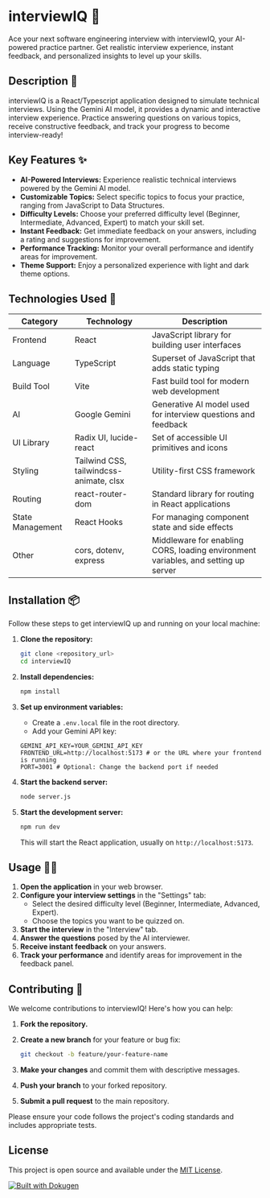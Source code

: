 # interviewIQ 🚀

Ace your next software engineering interview with interviewIQ, your AI-powered practice partner. Get realistic interview experience, instant feedback, and personalized insights to level up your skills.

## Description 🌟

interviewIQ is a React/Typescript application designed to simulate technical interviews. Using the Gemini AI model, it provides a dynamic and interactive interview experience. Practice answering questions on various topics, receive constructive feedback, and track your progress to become interview-ready!

## Key Features ✨

*   **AI-Powered Interviews:** Experience realistic technical interviews powered by the Gemini AI model.
*   **Customizable Topics:** Select specific topics to focus your practice, ranging from JavaScript to Data Structures.
*   **Difficulty Levels:** Choose your preferred difficulty level (Beginner, Intermediate, Advanced, Expert) to match your skill set.
*   **Instant Feedback:** Get immediate feedback on your answers, including a rating and suggestions for improvement.
*   **Performance Tracking:** Monitor your overall performance and identify areas for improvement.
*   **Theme Support:** Enjoy a personalized experience with light and dark theme options.

## Technologies Used 🔧

| Category         | Technology                                      | Description                                                                 |
| ---------------- | ----------------------------------------------- | --------------------------------------------------------------------------- |
| Frontend         | React                                           | JavaScript library for building user interfaces                             |
| Language         | TypeScript                                      | Superset of JavaScript that adds static typing                               |
| Build Tool       | Vite                                            | Fast build tool for modern web development                                  |
| AI               | Google Gemini                                   | Generative AI model used for interview questions and feedback               |
| UI Library       | Radix UI, lucide-react                          | Set of accessible UI primitives and icons                                      |
| Styling          | Tailwind CSS, tailwindcss-animate, clsx        | Utility-first CSS framework                                                |
| Routing          | react-router-dom                                | Standard library for routing in React applications                          |
| State Management | React Hooks                                     | For managing component state and side effects                               |
| Other            | cors, dotenv, express                           | Middleware for enabling CORS, loading environment variables, and setting up server |

## Installation 📦

Follow these steps to get interviewIQ up and running on your local machine:

1.  **Clone the repository:**

    ```bash
    git clone <repository_url>
    cd interviewIQ
    ```

2.  **Install dependencies:**

    ```bash
    npm install
    ```

3.  **Set up environment variables:**

    *   Create a `.env.local` file in the root directory.
    *   Add your Gemini API key:

    ```
    GEMINI_API_KEY=YOUR_GEMINI_API_KEY
    FRONTEND_URL=http://localhost:5173 # or the URL where your frontend is running
    PORT=3001 # Optional: Change the backend port if needed
    ```

4.  **Start the backend server:**

    ```bash
    node server.js
    ```

5.  **Start the development server:**

    ```bash
    npm run dev
    ```

    This will start the React application, usually on `http://localhost:5173`.

## Usage 🧑‍💻

1.  **Open the application** in your web browser.
2.  **Configure your interview settings** in the "Settings" tab:
    *   Select the desired difficulty level (Beginner, Intermediate, Advanced, Expert).
    *   Choose the topics you want to be quizzed on.
3.  **Start the interview** in the "Interview" tab.
4.  **Answer the questions** posed by the AI interviewer.
5.  **Receive instant feedback** on your answers.
6.  **Track your performance** and identify areas for improvement in the feedback panel.

## Contributing 🤝

We welcome contributions to interviewIQ! Here's how you can help:

1.  **Fork the repository.**
2.  **Create a new branch** for your feature or bug fix:

    ```bash
    git checkout -b feature/your-feature-name
    ```

3.  **Make your changes** and commit them with descriptive messages.
4.  **Push your branch** to your forked repository.
5.  **Submit a pull request** to the main repository.

Please ensure your code follows the project's coding standards and includes appropriate tests.

## License

This project is open source and available under the [MIT License](LICENSE).

[![Built with Dokugen](https://img.shields.io/badge/Built%20with-Dokugen-brightgreen)](https://github.com/samueltuoyo15/Dokugen)
